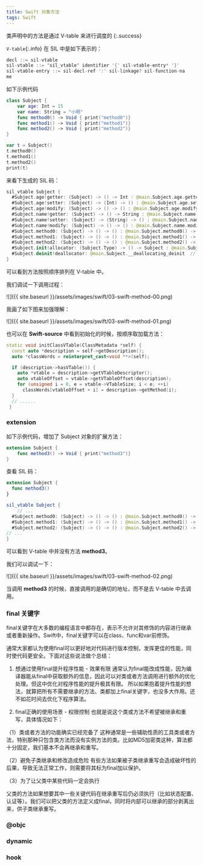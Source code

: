 ```yaml
---
title: Swift 对象方法
tags: Swift
---
```


类声明中的方法是通过 V-table 来进行调度的
{:.success}

`V-table`{:.info} 在 SIL 中是如下表示的：

```swift
decl ::= sil-vtable
sil-vtable ::= 'sil_vtable' identifier '{' sil-vtable-entry* '}'
sil-vtable-entry ::= sil-decl-ref ':' sil-linkage? sil-function-na
me
```

如下示例代码

```swift
class Subject {
    var age: Int = 15
    var name: String = "小明"
    func method0() -> Void { print("method0")}
    func method1() -> Void { print("method1")}
    func method2() -> Void { print("method2")}
}

var t = Subject()
t.method0()
t.method1()
t.method2()
print(t)
```

来看下生成的 SIL 码：

```swift
sil_vtable Subject {
  #Subject.age!getter: (Subject) -> () -> Int : @main.Subject.age.getter : Swift.Int	// Subject.age.getter
  #Subject.age!setter: (Subject) -> (Int) -> () : @main.Subject.age.setter : Swift.Int	// Subject.age.setter
  #Subject.age!modify: (Subject) -> () -> () : @main.Subject.age.modify : Swift.Int	// Subject.age.modify
  #Subject.name!getter: (Subject) -> () -> String : @main.Subject.name.getter : Swift.String	// Subject.name.getter
  #Subject.name!setter: (Subject) -> (String) -> () : @main.Subject.name.setter : Swift.String	// Subject.name.setter
  #Subject.name!modify: (Subject) -> () -> () : @main.Subject.name.modify : Swift.String	// Subject.name.modify
  #Subject.method0: (Subject) -> () -> () : @main.Subject.method0() -> ()	// Subject.method0()
  #Subject.method1: (Subject) -> () -> () : @main.Subject.method1() -> ()	// Subject.method1()
  #Subject.method2: (Subject) -> () -> () : @main.Subject.method2() -> ()	// Subject.method2()
  #Subject.init!allocator: (Subject.Type) -> () -> Subject : @main.Subject.__allocating_init() -> main.Subject	// Subject.__allocating_init()
  #Subject.deinit!deallocator: @main.Subject.__deallocating_deinit	// Subject.__deallocating_deinit
}
```

可以看到方法按照顺序排列在 V-table 中。

我们调试一下调用过程：

![]({{ site.baseurl }}/assets/images/swift/03-swift-method-00.png)

我画了如下图来加强理解：

![]({{ site.baseurl }}/assets/images/swift/03-swift-method-01.png)

也可以在 **Swift-source** 中看到初始化的时候，按顺序取加载方法：

```c++
static void initClassVTable(ClassMetadata *self) {
  const auto *description = self->getDescription();
  auto *classWords = reinterpret_cast<void **>(self);

  if (description->hasVTable()) {
    auto *vtable = description->getVTableDescriptor();
    auto vtableOffset = vtable->getVTableOffset(description);
    for (unsigned i = 0, e = vtable->VTableSize; i < e; ++i)
      classWords[vtableOffset + i] = description->getMethod(i);
  }
  // ......
 }
```

### extension

如下示例代码，增加了 Subject 对象的扩展方法：

```swift
extension Subject {
    func method3() -> Void { print("method3")}
}
```

查看  SIL 码：

```swift
extension Subject {
  func method3()
}

sil_vtable Subject {
	// ...
  #Subject.method0: (Subject) -> () -> () : @main.Subject.method0() -> ()	// Subject.method0()
  #Subject.method1: (Subject) -> () -> () : @main.Subject.method1() -> ()	// Subject.method1()
  #Subject.method2: (Subject) -> () -> () : @main.Subject.method2() -> ()	// Subject.method2()
// ...
}
```

可以看到 V-table 中并没有方法 **method3**。

我们可以调试一下：

![]({{ site.baseurl }}/assets/images/swift/03-swift-method-02.png)

当调用 **method3** 的时候，直接调用的是确切的地址，而不是去 V-table 中去调用。

### final 关键字

final关键字在大多数的编程语言中都存在，表示不允许对其修饰的内容进行继承或者重新操作。Swift中，final关键字可以在class、func和var前修饰。

通常大家都认为使用final可以更好地对代码进行版本控制，发挥更佳的性能，同时使代码更安全。下面对这些说法做个总结：

1. 想通过使用final提升程序性能 - 效果有限
通常认为final能改成性能，因为编译器能从final中获取额外的信息，因此可以对类或者方法调用进行额外的优化处理。但这中优化对程序性能的提升极其有限。
所以如果抱着提升性能的想法，就算把所有不需要继承的方法、类都加上final关键字，也没多大作用。还不如花时间去优化下程序算法。

2. final正确的使用场景 - 权限控制
也就是说这个类或方法不希望被继承和重写，具体情况如下：

（1）类或者方法的功能确实已经完备了
这种通常是一些辅助性质的工具类或者方法，特别那种只包含类方法而没有实例方法的类。比如MD5加密类这种，算法都十分固定，我们基本不会再继承和重写。

（2）避免子类继承和修改造成危险
有些方法如果被子类继承重写会造成破坏性的后果，导致无法正常工作，则需要将其标为final加以保护。

（3）为了让父类中某些代码一定会执行

父类的方法如果想要其中一些关键代码在继承重写后仍必须执行（比如状态配置、认证等）。我们可以把父类的方法定义成final，同时将内部可以继承的部分剥离出来，供子类继承重写。

### @objc



### dynamic

### hook



